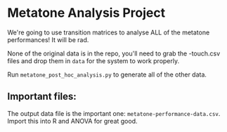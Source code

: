 # Metatone Analysis Project

We're going to use transition matrices to analyse ALL of the metatone performances! It will be rad.

None of the original data is in the repo, you'll need to grab the -touch.csv files and drop them in `data` for the system to work properly.

Run `metatone_post_hoc_analysis.py` to generate all of the other data.

## Important files:

The output data file is the important one: `metatone-performance-data.csv`. Import this into R and ANOVA for great good.